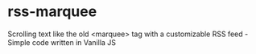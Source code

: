 # rss-marquee
Scrolling text like the old &lt;marquee> tag with a customizable RSS feed - Simple code written in Vanilla JS
